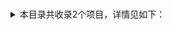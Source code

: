# #
<details>
<summary>
本目录共收录2个项目，详情见如下：
</summary>

- [功能类](https://github.com/zirawell/R-Store/tree/main/Rule/QuanX/Adblock/App/#/%E5%8A%9F%E8%83%BD%E7%B1%BB)
- [广告联盟](https://github.com/zirawell/R-Store/tree/main/Rule/QuanX/Adblock/App/#/%E5%B9%BF%E5%91%8A%E8%81%94%E7%9B%9F)

</details>
